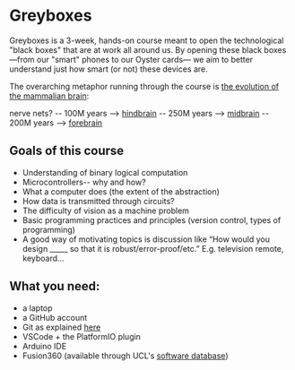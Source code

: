 # Greyboxes

Greyboxes is a 3-week, hands-on course meant to open the technological "black boxes" that are at work all around us. By opening these black boxes—from our "smart" phones to our Oyster cards— we aim to better understand just how smart (or not) these devices are.

The overarching metaphor running through the course is [the evolution of the mammalian brain](https://en.wikipedia.org/wiki/Evolution_of_the_brain#Early_history_of_brain_development):

nerve nets? -- 100M years --> [hindbrain](./1_hindbrain/) -- 250M years --> [midbrain](./2_midbrain/) -- 200M years --> [forebrain](./3_forebrain)


## Goals of this course

<!-- - Inspirational pep talk -- neuromorphic VLSI chips integrating neuroscience and electronics, Carver Mead + Conway revolution. Touch on light and electromagnetic spectrum, discuss smartphones and the depth of complexity. Set the stage for a hands-on view of the “full stack”.
- Key takeaways? -->
- Understanding of binary logical computation
- Microcontrollers-- why and how?
- What a computer does (the extent of the abstraction)
- How data is transmitted through circuits?
- The difficulty of vision as a machine problem
- Basic programming practices and principles (version control, types of programming)
- A good way of motivating topics is discussion like “How would you design _____ so that it is robust/error-proof/etc.” E.g. television remote, keyboard…

## What you need:

- a laptop
- a GitHub account
- Git as explained [here](https://git-scm.com/book/en/v2/Getting-Started-Installing-Git)
- VSCode + the PlatformIO plugin
- Arduino IDE
- Fusion360 (available through UCL's [software database](https://swdb.ucl.ac.uk/))
